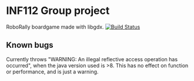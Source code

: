# INF112 Group project
RoboRally boardgame made with libgdx. 
[![Build Status](https://travis-ci.com/inf112-v20/G-Unit.svg?branch=master)](https://travis-ci.com/inf112-v20/G-Unit)


## Known bugs
Currently throws "WARNING: An illegal reflective access operation has occurred", 
when the java version used is >8. This has no effect on function or performance, and is just a warning.



